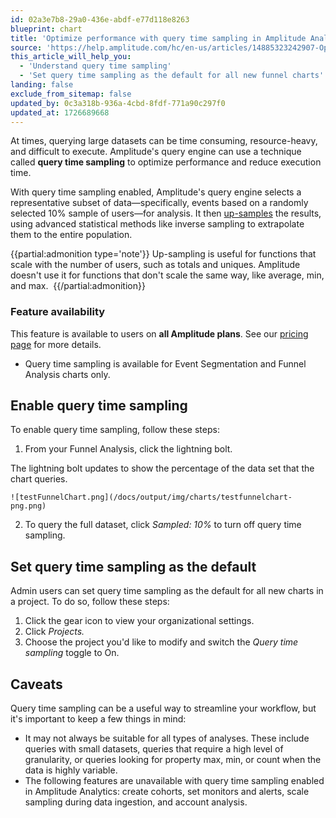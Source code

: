 ```yaml
---
id: 02a3e7b8-29a0-436e-abdf-e77d118e8263
blueprint: chart
title: 'Optimize performance with query time sampling in Amplitude Analytics'
source: 'https://help.amplitude.com/hc/en-us/articles/14885323242907-Optimize-performance-with-query-time-sampling-in-Amplitude-Analytics'
this_article_will_help_you:
  - 'Understand query time sampling'
  - 'Set query time sampling as the default for all new funnel charts'
landing: false
exclude_from_sitemap: false
updated_by: 0c3a318b-936a-4cbd-8fdf-771a90c297f0
updated_at: 1726689668
---
```

At times, querying large datasets can be time consuming, resource-heavy, and difficult to execute. Amplitude's query engine can use a technique called **query time sampling** to optimize performance and reduce execution time.

With query time sampling enabled, Amplitude's query engine selects a representative subset of data—specifically, events based on a randomly selected 10% sample of users—for analysis. It then [up-samples](https://en.wikipedia.org/wiki/Oversampling_and_undersampling_in_data_analysis) the results, using advanced statistical methods like inverse sampling to extrapolate them to the entire population.

{{partial:admonition type='note'}}
Up-sampling is useful for functions that scale with the number of users, such as totals and uniques. Amplitude doesn't use it for functions that don't scale the same way, like average, min, and max. 
{{/partial:admonition}}

### Feature availability

This feature is available to users on **all Amplitude plans**. See our [pricing page](https://amplitude.com/pricing) for more details.

* Query time sampling is available for Event Segmentation and Funnel Analysis charts only.

## Enable query time sampling

To enable query time sampling, follow these steps:

1. From your Funnel Analysis, click the lightning bolt.

The lightning bolt updates to show the percentage of the data set that the chart queries.

    ![testFunnelChart.png](/docs/output/img/charts/testfunnelchart-png.png)

2. To query the full dataset, click *Sampled: 10%* to turn off query time sampling.

## Set query time sampling as the default

Admin users can set query time sampling as the default for all new charts in a project. To do so, follow these steps:

1. Click the gear icon to view your organizational settings.
2. Click *Projects.*
3. Choose the project you'd like to modify and switch the *Query time sampling* toggle to On.

## Caveats

Query time sampling can be a useful way to streamline your workflow, but it's important to keep a few things in mind:

* It may not always be suitable for all types of analyses. These include queries with small datasets, queries that require a high level of granularity, or queries looking for property max, min, or count when the data is highly variable.
* The following features are unavailable with query time sampling enabled in Amplitude Analytics: create cohorts, set monitors and alerts, scale sampling during data ingestion, and account analysis.